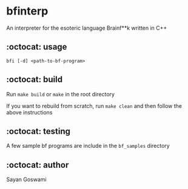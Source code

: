 # bfinterp
An interpreter for the esoteric language Brainf**k written in C++

## :octocat: usage

`bfi [-d] <path-to-bf-program>`

## :octocat: build

Run `make build` or `make` in the root directory

If you want to rebuild from scratch, run `make clean` and then follow the above instructions

## :octocat: testing

A few sample bf programs are include in the `bf_samples` directory

## :octocat: author
Sayan Goswami
